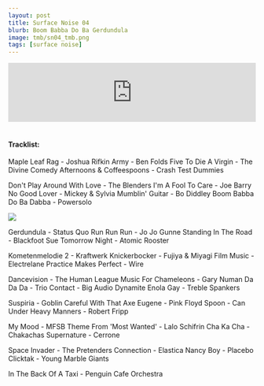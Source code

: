 ```yaml
---
layout: post
title: Surface Noise 04
blurb: Boom Babba Do Ba Gerdundula
image: tmb/sn04_tmb.png
tags: [surface noise]
---
```



<iframe width="100%" height="120" src="https://www.mixcloud.com/widget/iframe/?hide_cover=1&feed=%2Fzero_cc%2Fsurface-noise-4-3817%2F" frameborder="0" ></iframe>
&nbsp;

#### Tracklist:

Maple Leaf Rag - Joshua Rifkin
Army - Ben Folds Five
To Die A Virgin - The Divine Comedy
Afternoons & Coffeespoons - Crash Test Dummies

Don't Play Around With Love - The Blenders
I'm A Fool To Care - Joe Barry
No Good Lover - Mickey & Sylvia
Mumblin' Guitar - Bo Diddley
Boom Babba Do Ba Dabba - Powersolo

![](https://lh3.googleusercontent.com/5EYzx6ZuCSUXX-YEB-KVgPNccnjJOYrlU3F7F29lRYgCO3yEYpYikUtSdTq7BMWIuro1ht69D46E2w0AWeBZGV-xOLBB3Cs-cam_zbSa7JHRaiCju0joCu2pVbR_fOAWSvXDzcLg5vmEXhdxr58OqQut_V3J_jHEAxbr7GXhAZlcwBMyPRY8H9GNZlSfe6kTukuXZXK3ugLP-hpcGTF0oS4p4MdrYoZ6bAWI-Vr9rTw0LBnGBQwI2uxReVQHokB1TbwJCcs5RMakAiDx7qAeGDJkMuP3WRbBhe1tK2h6HTM58SkCkzXIswcTThrYr5cmNjlD0958MGHTFg6DJPYIDn_K3_d3nb3k0-9SDRohZVGxOeAAb8jtMpF9V6BL6cslXfMFy1IgvW1IKtFMd4AEVGh42oSYnV9kWrwnqn0G8zxKrUqAjVh9u7xK4AwDfgR6rIZ5lT5nRDMPVOM6yhGIRPtyKlUq_95O7qPrVc5rY28pjrFK36gB3nR0LyFjBX3-j6zCYf9kTCZUgQHidlnlD9ibMfRq6GDBWwenAQFABg1vIg_Gf38yCdY7j3gzkFLwg3MCLQaNNiWAVHtZSJp9sgZoEzA1GBdGIFIQD8ANDp72mqhBW_shKAHeeuIZihgj9bAwNa5EPOz3KXDOpNJ7UhLH=w594-h587-no)

Gerdundula - Status Quo
Run Run Run - Jo Jo Gunne
Standing In The Road - Blackfoot Sue
Tomorrow Night - Atomic Rooster

Kometenmelodie 2 - Kraftwerk
Knickerbocker - Fujiya & Miyagi
Film Music - Electrelane
Practice Makes Perfect - Wire

Dancevision - The Human League
Music For Chameleons - Gary Numan
Da Da Da - Trio
Contact - Big Audio Dynamite
Enola Gay - Treble Spankers

Suspiria - Goblin
Careful With That Axe Eugene - Pink Floyd
Spoon - Can
Under Heavy Manners - Robert Fripp

My Mood - MFSB
Theme From 'Most Wanted' - Lalo Schifrin
Cha Ka Cha - Chakachas
Supernature - Cerrone

Space Invader - The Pretenders
Connection - Elastica
Nancy Boy - Placebo
Clicktak - Young Marble Giants

In The Back Of A Taxi - Penguin Cafe Orchestra